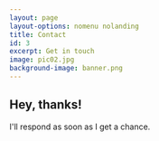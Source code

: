 ```yaml
---
layout: page
layout-options: nomenu nolanding
title: Contact
id: 3
excerpt: Get in touch
image: pic02.jpg
background-image: banner.png
---
```


## Hey, thanks!

I'll respond as soon as I get a chance.
